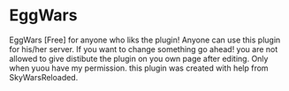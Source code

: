 # EggWars
EggWars [Free] for anyone who liks the plugin!
Anyone can use this plugin for his/her server.
If you want to change something go ahead!
you are not allowed to give distibute the plugin on you own page after editing. Only when yuou have my permission.
this plugin was created with help from SkyWarsReloaded.

